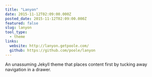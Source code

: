 ```yaml
---
title: "Lanyon"
date: 2015-11-12T02:09:00.000Z
posted_date: 2015-11-12T02:09:00.000Z
featured: false
slug: lanyon
tool_type: 
  - theme
links:
  website: http://lanyon.getpoole.com/
  github: https://github.com/poole/lanyon  
---
```

An unassuming Jekyll theme that places content first by tucking away navigation in a drawer.




